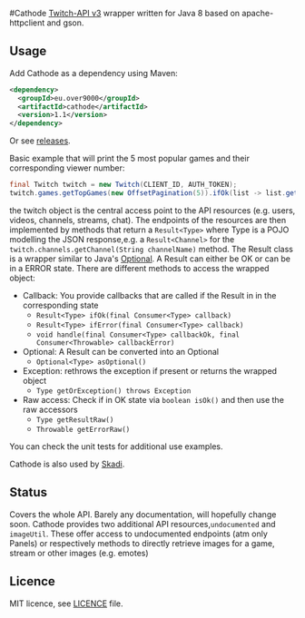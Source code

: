#Cathode
[Twitch-API v3](https://github.com/justintv/Twitch-API) wrapper written for Java 8 based on apache-httpclient and gson.

## Usage
Add Cathode as a dependency using Maven:
```xml
<dependency>
  <groupId>eu.over9000</groupId>
  <artifactId>cathode</artifactId>
  <version>1.1</version>
</dependency>
```
Or see [releases](https://github.com/s1mpl3x/cathode/releases).

Basic example that will print the 5 most popular games and their corresponding viewer number:
```java
final Twitch twitch = new Twitch(CLIENT_ID, AUTH_TOKEN);
twitch.games.getTopGames(new OffsetPagination(5)).ifOk(list -> list.getTop().forEach(game -> System.out.println(game.getGame().getName() + " = " + game.getViewers())));
```

the twitch object is the central access point to the API resources (e.g. users, videos, channels, streams, chat). The endpoints of the resources are then implemented by methods that return a `Result<Type>` where Type is a POJO modelling the JSON response,e.g. a `Result<Channel>` for the `twitch.channels.getChannel(String channelName)` method. The Result class is a wrapper similar to Java's [Optional](https://docs.oracle.com/javase/8/docs/api/java/util/Optional.html). A Result can either be OK or can be in a ERROR state. There are different methods to access the wrapped object:
* Callback: You provide callbacks that are called if the Result in in the corresponding state
  * `Result<Type> ifOk(final Consumer<Type> callback)`
  * `Result<Type> ifError(final Consumer<Type> callback)`
  * `void handle(final Consumer<Type> callbackOk, final Consumer<Throwable> callbackError)`
* Optional: A Result can be converted into an Optional
  * `Optional<Type> asOptional()`
* Exception: rethrows the exception if present or returns the wrapped object
  * `Type getOrException() throws Exception`
* Raw access: Check if in OK state via `boolean isOk()` and then use the raw accessors
  * `Type getResultRaw()`
  * `Throwable getErrorRaw()`

You can check the unit tests for additional use examples.

Cathode is also used by [Skadi](https://github.com/s1mplex/skadi).

## Status
Covers the whole API. Barely any documentation, will hopefully change soon.
Cathode provides two additional API resources,`undocumented` and `imageUtil`. These offer access to undocumented endpoints (atm only Panels) or respectively methods to directly retrieve images for a game, stream or other images (e.g. emotes)

## Licence
MIT licence, see [LICENCE](LICENCE) file.
